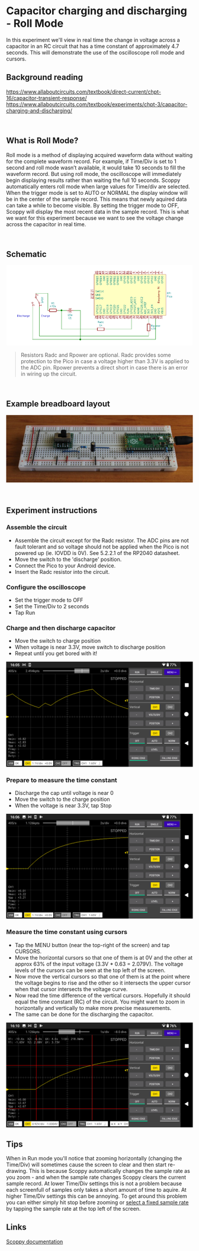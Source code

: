 
# Capacitor charging and discharging - Roll Mode

In this experiment we'll view in real time the change in voltage across a capacitor in an RC circuit that has a time constant of approximately 4.7 seconds. This will demonstrate the use of the oscilloscope roll mode and cursors.

## Background reading
https://www.allaboutcircuits.com/textbook/direct-current/chpt-16/capacitor-transient-response/    
https://www.allaboutcircuits.com/textbook/experiments/chpt-3/capacitor-charging-and-discharging/

<br>

## What is Roll Mode?
Roll mode is a method of displaying acquired waveform data without waiting for the complete waveform record. For example, if Time/Div is set to 1 second and roll mode wasn’t available, it would take 10 seconds to fill the waveform record. But using roll mode, the oscilloscope will immediately begin displaying results rather than waiting the full 10 seconds. Scoppy automatically enters roll mode when large values for Time/div are selected. When the trigger mode is set to AUTO or NORMAL the display window will be in the center of the sample record. This means that newly aquired data can take a while to become visible. By setting the trigger mode to OFF, Scoppy will display the most recent data in the sample record. This is what we want for this experiment because we want to see the voltage change across the capacitor in real time.

<br>

## Schematic

![schematic](images/schematic.png)

> Resistors Radc and Rpower are optional. Radc provides some protection to the Pico in case a voltage higher than 3.3V is applied to the ADC pin. Rpower prevents a direct
short in case there is an error in wiring up the circuit.

<br>

## Example breadboard layout

![schematic](images/bb.jpg)

<br>

## Experiment instructions
### Assemble the circuit
* Assemble the circuit except for the Radc resistor. The ADC pins are not fault tolerant and so voltage should not be applied when the Pico is not powered up (ie. IOVDD is 0V). See 5.2.2.1 of the RP2040 datasheet.
* Move the switch to the 'discharge' position.   
* Connect the Pico to your Android device.   
* Insert the Radc resistor into the circuit.

### Configure the oscilloscope
* Set the trigger mode to OFF
* Set the Time/Div to 2 seconds
* Tap Run

### Charge and then discharge capacitor
* Move the switch to charge position
* When voltage is near 3.3V, move switch to discharge position
* Repeat until you get bored with it!

![charge and discharge](images/ss1.png)

### Prepare to measure the time constant
* Discharge the cap until voltage is near 0
* Move the switch to the charge position
* When the voltage is near 3.3V, tap Stop

![charge to 3.3V](images/ss2.png)

### Measure the time constant using cursors
* Tap the MENU button (near the top-right of the screen) and tap CURSORS.
* Move the horizontal cursors so that one of them is at 0V and the other at approx 63% of the input voltage (3.3V * 0.63 = 2.079V). The voltage levels of the cursors can be seen at the top left of the screen.
* Now move the vertical cursors so that one of them is at the point where the voltage begins to rise and the other so it intersects the upper cursor when that cursor intersects the voltage curve.
* Now read the time difference of the vertical cursors. Hopefully it should equal the time constant (RC) of the circuit. You might want to zoom in horizontally and vertically to make more precise measurements.
* The same can be done for the discharging the capacitor.

![measure with cursors](images/ss3.png)

## Tips
When in Run mode you'll notice that zooming horizontally (changing the Time/Div) will sometimes cause the screen to clear and then start re-drawing. This is because Scoppy automatically changes the sample rate as you zoom - and when the sample rate changes Scoppy clears the current sample record. At lower Time/Div settings this is not a problem because each screenfull of samples only takes a short amount of time to aquire. At higher Time/Div settings this can be annoying. To get around this problem you can either simply hit stop before zooming or [select a fixed sample rate](https://oscilloscope.fhdm.xyz/app-help/Sample-Rate) by tapping the sample rate at the top left of the screen.

## Links
[Scoppy documentation](https://oscilloscope.fhdm.xyz/)
